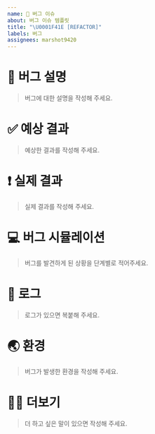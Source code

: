 ```yaml
---
name: 🐞 버그 이슈
about: 버그 이슈 템플릿
title: "\U0001F41E [REFACTOR]"
labels: 버그
assignees: marshot9420
---
```


# 🐞 버그 설명

> 버그에 대한 설명을 작성해 주세요.

# ✅ 예상 결과

> 예상한 결과를 작성해 주세요.

# ❗ 실제 결과

> 실제 결과를 작성해 주세요.

# 💻 버그 시뮬레이션

> 버그를 발견하게 된 상황을 단계별로 적어주세요.

# 📄 로그

> 로그가 있으면 복붙해 주세요.

# 🌏 환경

> 버그가 발생한 환경을 작성해 주세요.

# 🙋🏻 더보기

> 더 하고 싶은 말이 있으면 작성해 주세요.
